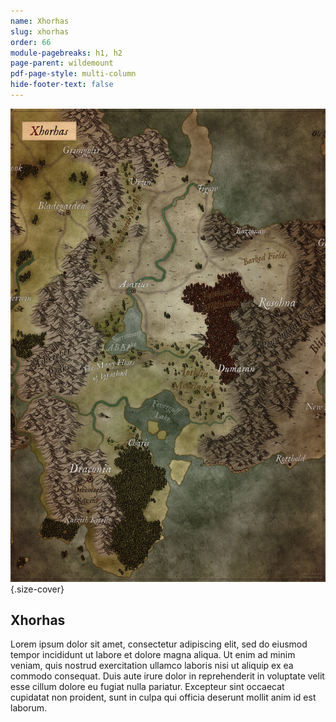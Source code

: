 ```yaml
---
name: Xhorhas
slug: xhorhas
order: 66
module-pagebreaks: h1, h2
page-parent: wildemount
pdf-page-style: multi-column
hide-footer-text: false
---
```

![Xhorhas](assets/img/MrFarland-Exandria_800-2_region-xhorhas.jpg){.size-cover}
## Xhorhas
Lorem ipsum dolor sit amet, consectetur adipiscing elit, sed do eiusmod tempor incididunt ut labore et dolore magna aliqua. Ut enim ad minim veniam, quis nostrud exercitation ullamco laboris nisi ut aliquip ex ea commodo consequat. Duis aute irure dolor in reprehenderit in voluptate velit esse cillum dolore eu fugiat nulla pariatur. Excepteur sint occaecat cupidatat non proident, sunt in culpa qui officia deserunt mollit anim id est laborum.